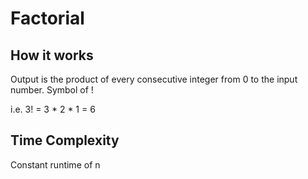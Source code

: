 # Factorial

## How it works

Output is the product of every consecutive integer from 0 to the input number. Symbol of !

i.e. 3! = 3 * 2 * 1 = 6

## Time Complexity

Constant runtime of n
